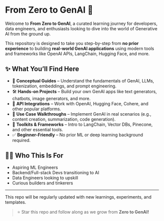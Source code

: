 # From Zero to GenAI 🚀

Welcome to **From Zero to GenAI**, a curated learning journey for developers, data engineers, and enthusiasts looking to dive into the world of Generative AI from the ground up.

This repository is designed to take you step-by-step from **no prior experience** to building **real-world GenAI applications** using modern tools and frameworks like OpenAI APIs, LangChain, Hugging Face, and more.

## ✨ What You’ll Find Here

- 📘 **Conceptual Guides** – Understand the fundamentals of GenAI, LLMs, tokenization, embeddings, and prompt engineering.
- 🛠️ **Hands-on Projects** – Build your own GenAI apps like text generators, chatbots, image generators, and more.
- 🔗 **API Integrations** – Work with OpenAI, Hugging Face, Cohere, and other popular platforms.
- 🎯 **Use Case Walkthroughs** – Implement GenAI in real scenarios (e.g., content creation, summarization, code generation).
- 🧰 **Toolkits & Frameworks** – Intro to LangChain, Vector DBs, Pinecone, and other essential tools.
- ✅ **Beginner-Friendly** – No prior ML or deep learning background required.

## 👨‍💻 Who This Is For

- Aspiring ML Engineers
- Backend/Full-stack Devs transitioning to AI
- Data Engineers looking to upskill
- Curious builders and tinkerers

---

This repo will be regularly updated with new learnings, experiments, and templates.

> ⭐ Star this repo and follow along as we grow from **Zero to GenAI!**

